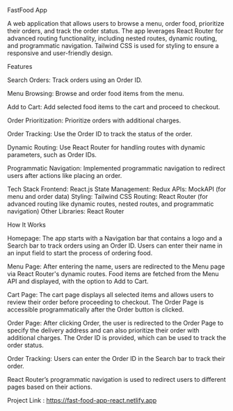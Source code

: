 FastFood App

A web application that allows users to browse a menu, order food, prioritize their orders, and track the order status. The app leverages React Router for advanced routing functionality, including nested routes, dynamic routing, and programmatic navigation. Tailwind CSS is used for styling to ensure a responsive and user-friendly design.

Features

Search Orders: Track orders using an Order ID.

Menu Browsing: Browse and order food items from the menu.

Add to Cart: Add selected food items to the cart and proceed to checkout.

Order Prioritization: Prioritize orders with additional charges.

Order Tracking: Use the Order ID to track the status of the order.

Dynamic Routing: Use React Router for handling routes with dynamic parameters, such as Order IDs.

Programmatic Navigation: Implemented programmatic navigation to redirect users after actions like placing an order.

Tech Stack
Frontend: React.js
State Management: Redux
APIs: MockAPI (for menu and order data)
Styling: Tailwind CSS
Routing: React Router (for advanced routing like dynamic routes, nested routes, and programmatic navigation)
Other Libraries: React Router

How It Works

Homepage:
The app starts with a Navigation bar that contains a logo and a Search bar to track orders using an Order ID.
Users can enter their name in an input field to start the process of ordering food.

Menu Page:
After entering the name, users are redirected to the Menu page via React Router's dynamic routes.
Food items are fetched from the Menu API and displayed, with the option to Add to Cart.

Cart Page:
The cart page displays all selected items and allows users to review their order before proceeding to checkout.
The Order Page is accessible programmatically after the Order button is clicked.

Order Page:
After clicking Order, the user is redirected to the Order Page to specify the delivery address and can also prioritize their order with additional charges.
The Order ID is provided, which can be used to track the order status.

Order Tracking:
Users can enter the Order ID in the Search bar to track their order.

React Router’s programmatic navigation is used to redirect users to different pages based on their actions.

Project Link : https://fast-food-app-react.netlify.app
